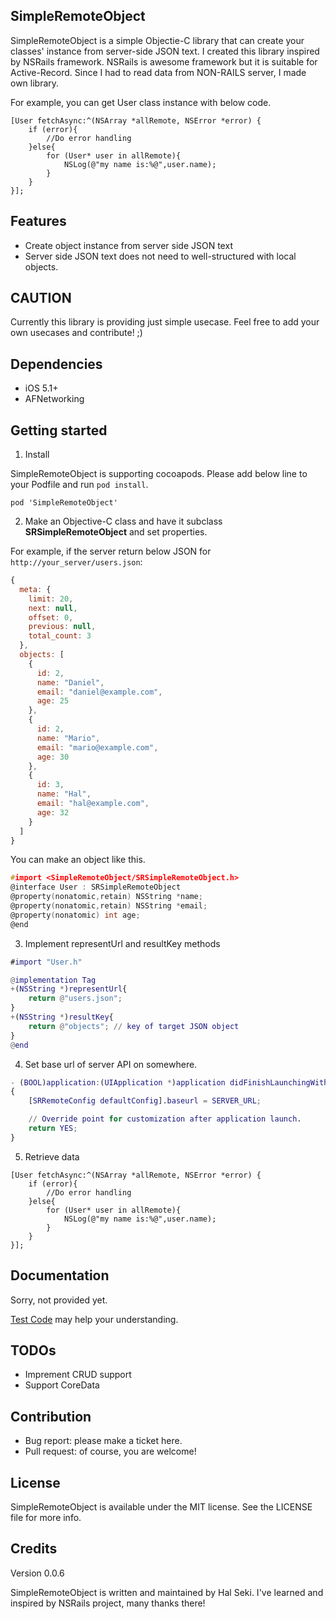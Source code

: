 SimpleRemoteObject
--------

SimpleRemoteObject is a simple Objectie-C library that can create your classes' instance from server-side JSON text.
I created this library inspired by NSRails framework.
NSRails is awesome framework but it is suitable for Active-Record.
Since I had to read data from NON-RAILS server, I made own library.


For example, you can get User class instance with below code.

```objc
[User fetchAsync:^(NSArray *allRemote, NSError *error) {
    if (error){
        //Do error handling
    }else{
        for (User* user in allRemote){
            NSLog(@"my name is:%@",user.name);
        }
    }
}];
```

Features
--------

* Create object instance from server side JSON text
* Server side JSON text does not need to well-structured with local objects.

CAUTION
--------

Currently this library is providing just simple usecase.
Feel free to add your own usecases and contribute! ;)

Dependencies
--------

* iOS 5.1+
* AFNetworking


Getting started
--------

1. Install

 SimpleRemoteObject is supporting cocoapods.
 Please add below line to your Podfile and run `pod install`.

 ```
 pod 'SimpleRemoteObject'
 ```

2. Make an Objective-C class and have it subclass **SRSimpleRemoteObject** and set properties.

 For example, if the server return below JSON for `http://your_server/users.json`:

 ```javascript
 {
   meta: {
     limit: 20,
     next: null,
     offset: 0,
     previous: null,
     total_count: 3
   },
   objects: [
     {
       id: 2,
       name: "Daniel",
       email: "daniel@example.com",
       age: 25
     },
     {
       id: 2,
       name: "Mario",
       email: "mario@example.com",
       age: 30
     },
     {
       id: 3,
       name: "Hal",
       email: "hal@example.com",
       age: 32
     }
   ]
 }

 ```

 You can make an object like this.

 ```objc:User.h
 #import <SimpleRemoteObject/SRSimpleRemoteObject.h>
 @interface User : SRSimpleRemoteObject
 @property(nonatomic,retain) NSString *name;
 @property(nonatomic,retain) NSString *email;
 @property(nonatomic) int age;
 @end
 ```

3. Implement representUrl and resultKey methods

 ```objc:User.m
 #import "User.h"

 @implementation Tag
 +(NSString *)representUrl{
     return @"users.json";
 }
 +(NSString *)resultKey{
     return @"objects"; // key of target JSON object
 }
 @end
 ```

4. Set base url of server API on somewhere.

 ```objc:YouAppDelegate.m
 - (BOOL)application:(UIApplication *)application didFinishLaunchingWithOptions:(NSDictionary *)launchOptions
 {
     [SRRemoteConfig defaultConfig].baseurl = SERVER_URL;

     // Override point for customization after application launch.
     return YES;
 }
 ```


5. Retrieve data

 ```objc
 [User fetchAsync:^(NSArray *allRemote, NSError *error) {
     if (error){
         //Do error handling
     }else{
         for (User* user in allRemote){
             NSLog(@"my name is:%@",user.name);
         }
     }
 }];

 ```

Documentation
-------

Sorry, not provided yet.

[Test Code](https://github.com/halsk/SimpleRemoteObject/blob/master/SimpleRemoteObject/SimpleRemoteObjectTests/SimpleRemoteObjectTests.m) may help your understanding.

TODOs
-------

* Imprement CRUD support
* Support CoreData

Contribution
-------

* Bug report: please make a ticket here.
* Pull request: of course, you are welcome!

License
-------
SimpleRemoteObject is available under the MIT license. See the LICENSE file for more info.

Credits
-------

Version 0.0.6

SimpleRemoteObject is written and maintained by Hal Seki. I've learned and inspired by NSRails project, many thanks there!


